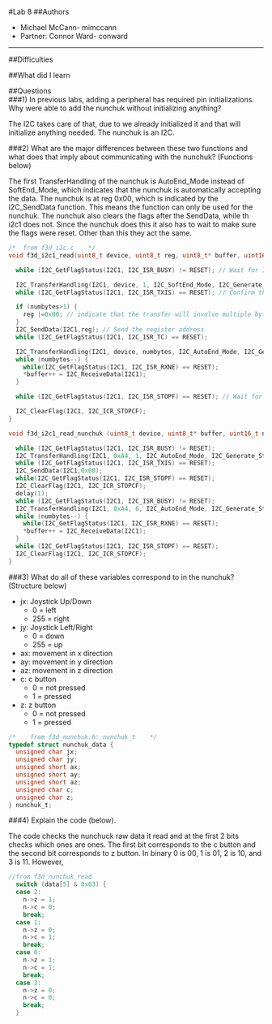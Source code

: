 #Lab 8 
##Authors  
* Michael McCann- mimccann
* Partner: Connor Ward- conward
  
---

##Difficulties  


##What did I learn  


##Questions  
###1) In previous labs, adding a peripheral has required pin initializations. Why were able to add the nunchuk without initializing anything?

The I2C takes care of that, due to we already initialized it and that will initialize anything needed.  The nunchuk is an I2C.

###2) What are the major differences between these two functions and what does that imply about communicating with the nunchuk? (Functions below)  

The first TransferHandling of the nunchuk is AutoEnd_Mode instead of SoftEnd_Mode, which indicates that the nunchuk is automatically accepting the data.  The nunchuk is at reg 0x00, which is indicated by the I2C_SendData function.  This means the function can only be used for the nunchuk.  The nunchuk also clears the flags after the SendData, while th i2c1 does not.  Since the nunchuk does this it also has to wait to make sure the flags were reset.  Other than this they act the same.

```c
/*  from f3d_i2c.c    */
void f3d_i2c1_read(uint8_t device, uint8_t reg, uint8_t* buffer, uint16_t numbytes) {

  while (I2C_GetFlagStatus(I2C1, I2C_ISR_BUSY) != RESET); // Wait for I2C to become free

  I2C_TransferHandling(I2C1, device, 1, I2C_SoftEnd_Mode, I2C_Generate_Start_Write); // Send start and device address
  while (I2C_GetFlagStatus(I2C1, I2C_ISR_TXIS) == RESET); // Confirm that the transmitter empty

  if (numbytes>1) {
    reg |=0x80; // indicate that the transfer will involve multiple bytes
  }
  I2C_SendData(I2C1,reg); // Send the register address
  while (I2C_GetFlagStatus(I2C1, I2C_ISR_TC) == RESET);

  I2C_TransferHandling(I2C1, device, numbytes, I2C_AutoEnd_Mode, I2C_Generate_Start_Read);
  while (numbytes--) {
    while(I2C_GetFlagStatus(I2C1, I2C_ISR_RXNE) == RESET);
    *buffer++ = I2C_ReceiveData(I2C1);
  }

  while (I2C_GetFlagStatus(I2C1, I2C_ISR_STOPF) == RESET); // Wait for stop flag generation

  I2C_ClearFlag(I2C1, I2C_ICR_STOPCF);
}

void f3d_i2c1_read_nunchuk (uint8_t device, uint8_t* buffer, uint16_t numbytes) {

  while (I2C_GetFlagStatus(I2C1, I2C_ISR_BUSY) != RESET);
  I2C_TransferHandling(I2C1, 0xA4, 1, I2C_AutoEnd_Mode, I2C_Generate_Start_Write);
  while (I2C_GetFlagStatus(I2C1, I2C_ISR_TXIS) == RESET);
  I2C_SendData(I2C1,0x00);
  while(I2C_GetFlagStatus(I2C1, I2C_ISR_STOPF) == RESET);
  I2C_ClearFlag(I2C1, I2C_ICR_STOPCF);
  delay(1);
  while (I2C_GetFlagStatus(I2C1, I2C_ISR_BUSY) != RESET);
  I2C_TransferHandling(I2C1, 0xA4, 6, I2C_AutoEnd_Mode, I2C_Generate_Start_Read);
  while (numbytes--) {
    while(I2C_GetFlagStatus(I2C1, I2C_ISR_RXNE) == RESET);
    *buffer++ = I2C_ReceiveData(I2C1);
  }
  while (I2C_GetFlagStatus(I2C1, I2C_ISR_STOPF) == RESET);
  I2C_ClearFlag(I2C1, I2C_ICR_STOPCF);
}
```

###3) What do all of these variables correspond to in the nunchuk? (Structure below)  

* jx: Joystick Up/Down
  - 0 = left
  - 255 = right  
* jy: Joystick Left/Right
  - 0 = down
  - 255 = up  
* ax: movement in x direction
* ay: movement in y direction
* az: movement in z direction
* c: c button
  - 0 = not pressed
  - 1 = pressed
* z: z button
  - 0 = not pressed
  - 1 = pressed  

```c
/*    from f3d_nunchuk.h: nunchuk_t    */
typedef struct nunchuk_data { 
  unsigned char jx;
  unsigned char jy;
  unsigned short ax;
  unsigned short ay;
  unsigned short az;
  unsigned char c;
  unsigned char z;
} nunchuk_t; 
```

###4) Explain the code (below).

The code checks the nunchuck raw data it read and at the first 2 bits checks which ones are ones.  The first bit corresponds to the c button and the second bit corresponds to z button.  In binary 0 is 00, 1 is 01, 2 is 10, and 3 is 11.  However, 

```c
//from f3d_nunchuk_read
  switch (data[5] & 0x03) {
  case 2:
    n->z = 1;
    n->c = 0;
    break;
  case 1:
    n->z = 0;
    n->c = 1;
    break;
  case 0:
    n->z = 1;
    n->c = 1;
    break;
  case 3:
    n->z = 0;
    n->c = 0;
    break;
  }
```
